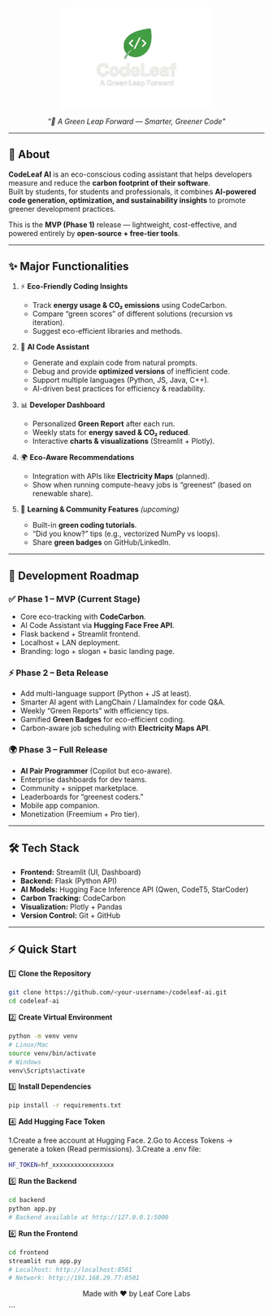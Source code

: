 <p align="center">
  <img src="assets/Code.png" alt="CodeLeaf AI Logo" width="300"/>
</p>

<p align="center"><i>"🌿 A Green Leap Forward — Smarter, Greener Code"</i></p>

---

## 📌 About
**CodeLeaf AI** is an eco-conscious coding assistant that helps developers measure and reduce the **carbon footprint of their software**.  
Built by students, for students and professionals, it combines **AI-powered code generation, optimization, and sustainability insights** to promote greener development practices.

This is the **MVP (Phase 1)** release — lightweight, cost-effective, and powered entirely by **open-source + free-tier tools**.

---

## ✨ Major Functionalities

1. ⚡ **Eco-Friendly Coding Insights**  
   - Track **energy usage & CO₂ emissions** using CodeCarbon.  
   - Compare “green scores” of different solutions (recursion vs iteration).  
   - Suggest eco-efficient libraries and methods.  

2. 🤖 **AI Code Assistant**  
   - Generate and explain code from natural prompts.  
   - Debug and provide **optimized versions** of inefficient code.  
   - Support multiple languages (Python, JS, Java, C++).  
   - AI-driven best practices for efficiency & readability.  

3. 📊 **Developer Dashboard**  
   - Personalized **Green Report** after each run.  
   - Weekly stats for **energy saved & CO₂ reduced**.  
   - Interactive **charts & visualizations** (Streamlit + Plotly).  

4. 🌍 **Eco-Aware Recommendations**  
   - Integration with APIs like **Electricity Maps** (planned).  
   - Show when running compute-heavy jobs is “greenest” (based on renewable share).  

5. 🧠 **Learning & Community Features** *(upcoming)*  
   - Built-in **green coding tutorials**.  
   - “Did you know?” tips (e.g., vectorized NumPy vs loops).  
   - Share **green badges** on GitHub/LinkedIn.  

---

## 🚀 Development Roadmap

### ✅ Phase 1 – MVP (Current Stage)
- Core eco-tracking with **CodeCarbon**.  
- AI Code Assistant via **Hugging Face Free API**.  
- Flask backend + Streamlit frontend.  
- Localhost + LAN deployment.  
- Branding: logo + slogan + basic landing page.  

### ⚡ Phase 2 – Beta Release
- Add multi-language support (Python + JS at least).  
- Smarter AI agent with LangChain / LlamaIndex for code Q&A.  
- Weekly “Green Reports” with efficiency tips.  
- Gamified **Green Badges** for eco-efficient coding.  
- Carbon-aware job scheduling with **Electricity Maps API**.  

### 🌍 Phase 3 – Full Release
- **AI Pair Programmer** (Copilot but eco-aware).  
- Enterprise dashboards for dev teams.  
- Community + snippet marketplace.  
- Leaderboards for “greenest coders.”  
- Mobile app companion.  
- Monetization (Freemium + Pro tier).  

---

## 🛠️ Tech Stack
- **Frontend:** Streamlit (UI, Dashboard)  
- **Backend:** Flask (Python API)  
- **AI Models:** Hugging Face Inference API (Qwen, CodeT5, StarCoder)  
- **Carbon Tracking:** CodeCarbon  
- **Visualization:** Plotly + Pandas  
- **Version Control:** Git + GitHub  

---

## ⚡ Quick Start

1️⃣ **Clone the Repository**
```bash
git clone https://github.com/<your-username>/codeleaf-ai.git
cd codeleaf-ai
```

2️⃣ **Create Virtual Environment**
```bash
python -m venv venv
# Linux/Mac
source venv/bin/activate
# Windows
venv\Scripts\activate
```

3️⃣ **Install Dependencies**
```bash
pip install -r requirements.txt
```

4️⃣ **Add Hugging Face Token**

1.Create a free account at Hugging Face.
2.Go to Access Tokens → generate a token (Read permissions).
3.Create a .env file:
```bash
HF_TOKEN=hf_xxxxxxxxxxxxxxxxx
```

5️⃣ **Run the Backend**
```bash
cd backend
python app.py
# Backend available at http://127.0.0.1:5000
```

6️⃣ **Run the Frontend**
```bash
cd frontend
streamlit run app.py
# Localhost: http://localhost:8501
# Network: http://192.168.29.77:8501
```
<p align="center">Made with ❤️ by Leaf Core Labs</p> ```